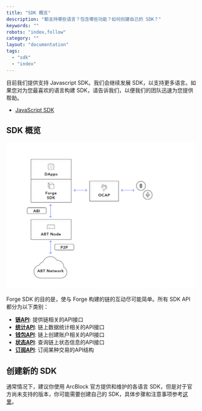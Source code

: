 ```yaml
---
title: "SDK 概览"
description: "都支持哪些语言？包含哪些功能？如何创建自己的 SDK？"
keywords: ""
robots: "index,follow"
category: ""
layout: "documentation"
tags:
  - "sdk"
  - "index"
---
```


目前我们提供支持 Javascript SDK。我们会继续发展 SDK，以支持更多语言。如果您对为您最喜欢的语言构建 SDK，请告诉我们，以便我们的团队迅速为您提供帮助。

- [JavaScript SDK](./javascript)

## SDK 概览

![](./assets/forge-platform.png)

Forge SDK 的目的是，使与 Forge 构建的链的互动尽可能简单。所有 SDK API 都分为以下类别：

- [**链API**](../../reference/rpc/chain): 提供链相关的API接口
- [**统计API**](../../reference/rpc/stats): 链上数据统计相关的API接口
- [**钱包API**](../../reference/rpc/wallet): 链上创建账户相关的API接口
- [**状态API**](../../reference/rpc/state): 查询链上状态信息的API接口
- [**订阅API**](../../reference/rpc/event): 订阅某种交易的API结构
<!-- - [**杂项API**](../../reference/rpc/misc): 解析配置等 -->

## 创建新的 SDK

通常情况下，建议你使用 ArcBlock 官方提供和维护的各语言 SDK，但是对于官方尚未支持的版本，你可能需要创建自己的 SDK，具体步骤和注意事项参考[这里](./create)。

